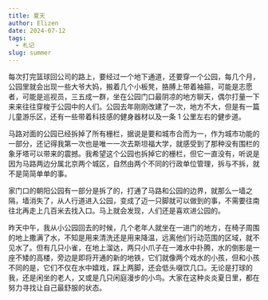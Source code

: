 ```yaml
---
title: 夏天
author: Elizen
date: 2024-07-12
tags:
  - 札记
slug: summer
---
```


每次打完篮球回公司的路上，要经过一个地下通道，还要穿一个公园，每几个月，公园里就会出现一些大爷大妈，搬着几个小板凳，胳膊上带着袖箍，可能是志愿者，可能是巡视员，三五成一群，坐在公园门口最阴凉的地方聊天，偶尔打量一下来来往往穿梭于公园中的人们。公园去年刚刚改建了一次，地方不大，但是有一篇儿童游乐区，还有一些带着科技感的健身器材以及一条 1 公里左右的健步道。

马路对面的公园已经拆掉了所有栅栏，据说是要和城市合而为一，作为城市功能的一部分，还记得我第一次也是唯一一次去斯坦福大学，就感受到了那种没有围栏的象牙塔可以带来的震撼。我希望这个公园也拆掉它的栅栏，但它一直没有，听说是因为马路两边分属北京两个城区，自然由两个不同的行政单位管理，拆与不拆，就不是简简单单的事。

家门口的朝阳公园有一部分是拆了的，打通了马路和公园的边界，就那么一墙之隔，墙消失了，从人行道进入公园，变成了迈一只脚就可以做到的事，不需要往南往北再走上几百米去找入口。马上就会发现，人们还是喜欢进公园的。

昨天中午，我从小公园回去的时候，几个老年人就坐在一进门的地方，在椅子周围的地上撒满了水，不知是用来清洗还是用来降温，远离他们行动范围的区域，就不见水了。但有几只小雀，在地上溜达，两只小爪子在一滩水中扑腾，水的倒影是一座不矮的高楼，旁边是即将开通的新的地铁，它们就像两个戏水的小孩，但和小孩不同的是，它们不仅在水中嬉戏，踩上两脚，还会低头啜饮几口。无论是打球的我，还是闲坐的老人，又或是几只闲庭漫步的小鸟。大家在这种炎炎夏日里，都在努力寻找让自己最舒服的状态。